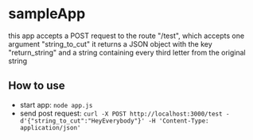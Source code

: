 # sampleApp
this app accepts a POST request to the route "/test", which accepts one argument "string_to_cut"
it returns a JSON object with the key "return_string" and a string containing every third letter from the original string
## How to use
- start app: `node app.js`
- send post request: `curl -X POST http://localhost:3000/test -d'{"string_to_cut":"HeyEverybody"}' -H 'Content-Type: application/json'`

